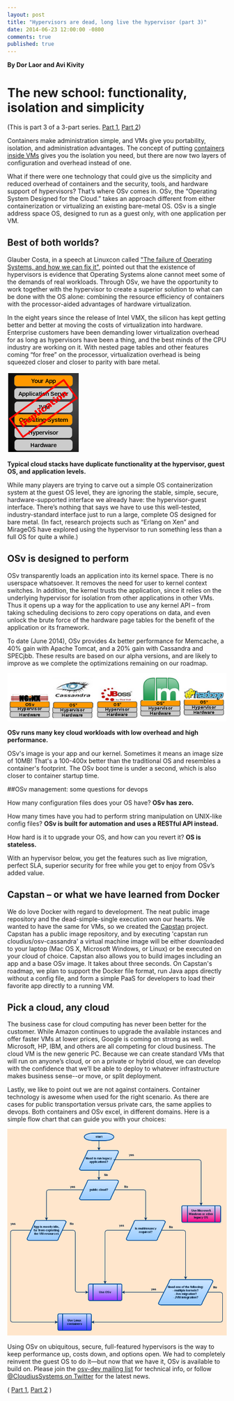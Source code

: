 ```yaml
---
layout: post
title: "Hypervisors are dead, long live the hypervisor (part 3)"
date: 2014-06-23 12:00:00 -0800
comments: true
published: true
---
```


**By Dor Laor and Avi Kivity**

# The new school: functionality, isolation and simplicity 

(This is part 3 of a 3-part series. [Part 1](http://osv.io/blog/blog/2014/06/19/containers-hypervisors-part-1/), [Part 2](http://osv.io/blog/blog/2014/06/19/containers-hypervisors-part-2/))

Containers make administration simple, and VMs give you portability, isolation, and administration advantages. The concept of putting [containers inside VMs](http://www.slideshare.net/jpetazzo/linux-containers-lxc-docker-and-security) gives you the isolation you need, but there are now two layers of configuration and overhead instead of one.

What if there were one technology that could give us the simplicity and reduced overhead of containers and the security, tools, and hardware support of hypervisors? That’s where OSv comes in.  OSv, the “Operating System Designed for the Cloud.” takes an approach different from either containerization or virtualizing an existing bare-metal OS.  OSv is a single address space OS, designed to run as a guest only, with one application per VM.

## Best of both worlds? 

Glauber Costa, in a speech at Linuxcon called ["The failure of Operating Systems, and how we can fix it"](https://events.linuxfoundation.org/images/stories/pdf/lceu2012_costa.odp), pointed out that the existence of hypervisors is evidence that Operating Systems alone cannot meet some of the demands of real workloads. Through OSv, we have the opportunity to work together with the hypervisor to create a superior solution to what can be done with the OS alone: combining the resource efficiency of containers with the processor-aided advantages of hardware virtualization.

In the eight years since the release of Intel VMX, the silicon has kept getting better and better at moving the costs of virtualization into hardware. Enterprise customers have been demanding lower virtualization overhead for as long as hypervisors have been a thing, and the best minds of the CPU industry are working on it. With nested page tables and other features coming “for free” on the processor, virtualization overhead is being squeezed closer and closer to parity with bare metal.

![typical cloud stack with duplication](/images/duplication.png)

**Typical cloud stacks have duplicate functionality at the hypervisor, guest OS, and application levels.**

While many players are trying to carve out a simple OS containerization system at the guest OS level, they are ignoring the stable, simple, secure, hardware-supported interface we already have: the hypervisor-guest interface.  There’s nothing that says we have to use this well-tested, industry-standard interface just to run a large, complete OS designed for bare metal. (In fact, research projects such as “Erlang on Xen” and MirageOS have explored using the hypervisor to run something less than a full OS for quite a while.)

## OSv is designed to perform

OSv transparently loads an application into its kernel space. There is no userspace whatsoever. It removes the need for user to kernel context switches. In addition, the kernel trusts the application, since it relies on the underlying hypervisor for isolation from other applications in other VMs. Thus it opens up a way for the application to use any kernel API – from taking scheduling decisions to zero copy operations on data, and even unlock the brute force of the hardware page tables for the benefit of the application or its framework.

To date (June 2014), OSv provides 4x better performance for Memcache, a 40% gain with Apache Tomcat, and a 20% gain with Cassandra and SPECjbb. These results are based on our alpha versions, and are likely to improve as we complete the optimizations remaining on our roadmap.

![OSv example workloads](/images/workloads.png)

**OSv runs many key cloud workloads with low overhead and high performance.**

OSv's image is your app and our kernel. Sometimes it means an image size of 10MB! That's a 100-400x better than the traditional OS and resembles a container's footprint. The OSv boot time is under a second, which is also closer to container startup time.


##OSv management: some questions for devops

How many configuration files does your OS have? **OSv has zero.**

How many times have you had to perform string manipulation on UNIX-like config files? **OSv is built for automation and uses a RESTful API instead.**

How hard is it to upgrade your OS, and how can you revert it? **OS is stateless.**

With an hypervisor below, you get the features such as live migration, perfect SLA, superior security for free while you get to enjoy from OSv’s added value.

## Capstan – or what we have learned from Docker

We do love Docker with regard to development. The neat public image repository and the dead-simple-single execution won our hearts. We wanted to have the same for VMs, so we created the [Capstan](http://osv.io/capstan/) project. Capstan has a public image repository, and by executing 'capstan run cloudius/osv-cassandra' a virtual machine image will be either downloaded to your laptop (Mac OS X, Microsoft Windows, or Linux) or be executed on your cloud of choice. Capstan also allows you to build images including an app and a base OSv image. It takes about three seconds. On Capstan's roadmap, we plan to support the Docker file format, run Java apps directly without a config file, and form a simple PaaS for developers to load their favorite app directly to a running VM.

## Pick a cloud, any cloud 

The business case for cloud computing has never been better for the customer. While Amazon continues to upgrade the available instances and offer faster VMs at lower prices, Google is coming on strong as well. Microsoft, HP, IBM, and others are all competing for cloud business.  The cloud VM is the new generic PC.  Because we can create standard VMs that will run on anyone’s cloud, or on a private or hybrid cloud, we can develop with the confidence that we’ll be able to deploy to whatever infrastructure makes business sense--or move, or split deployment.

Lastly, we like to point out we are not against containers. Container technology is awesome when used for the right scenario. As there are cases for public transportation versus private cars, the same applies to devops. Both containers and OSv excel, in different domains. Here is a simple flow chart that can guide you with your choices:

[![Guest OS selection flowchart](/images/flowchart.png)](/images/flowchart.png)

Using OSv on ubiquitous, secure, full-featured hypervisors is the way to keep performance up, costs down, and options open. We had to completely reinvent the guest OS to do it&mdash;but now that we have it, OSv is available to build on. Please join the [osv-dev mailing list](https://groups.google.com/forum/#!forum/osv-dev) for technical info, or follow [@CloudiusSystems on Twitter](https://twitter.com/CloudiusSystems) for the latest news.

( [Part 1](http://osv.io/blog/blog/2014/06/19/containers-hypervisors-part-1/), [Part 2](http://osv.io/blog/blog/2014/06/19/containers-hypervisors-part-2/)
)


